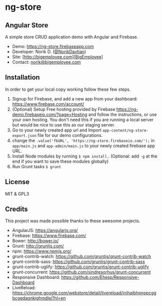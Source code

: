 ng-store
===================================================================
Angular Store
-------------------------------------------------------------------
A simple store CRUD application demo with Angular and Firebase.

+ Demo: https://ng-store.firebaseapp.com
+ Developer: Norik D. ([@NorikDavtian])
+ Site: [http://bigemployee.com][BigEmployee]
+ Contact: norik@bigemployee.com

Installation
-------------------------------------------------------------------
In order to get your local copy working follow these few steps.

1. Signup for Firebase, and add a new app from your dashboard: https://www.firebase.com/account/
 1. (Optional) Setup Free hosting provided by Firebase https://ng-demo.firebaseio.com/?page=Hosting and follow the instructions, or use your own hosting. You don't need this if you are running a local server but would be nice to use this as our staging server.
 2. Go to your newly created app url and Import `app-content/ng-store-export.json` file for our demo configurations.
3. change the `.value('fbURL', 'https://ng-store.firebaseio.com/');` in `app/main.js` and `app-admin/main.js` to your newly created firebase app URL.
4. Install Node modules by running `$ npm install`.. (Optional: add `-g` at the end if you want to save these modules globally)
5. Run Grunt tasks `$ grunt`

License
-------------------------------------------------------------------
MIT & GPL3

Credits
-------------------------------------------------------------------
This project was made possible thanks to these awesome projects.

 + AngularJS: https://angularjs.org/
 + Firebase: https://www.firebase.com/
 + Bower: http://bower.io/
 + Grunt: http://gruntjs.com/
 + npm: https://www.npmjs.org/
 + grunt-contrib-watch: https://github.com/gruntjs/grunt-contrib-watch
 + grunt-contrib-sass: https://github.com/gruntjs/grunt-contrib-sass
 + grunt-contrib-uglify: https://github.com/gruntjs/grunt-contrib-uglify
 + grunt-concurrent: https://github.com/sindresorhus/grunt-concurrent
 + Responsive Dashboard: https://github.com/Ehesp/Responsive-Dashboard
 + LiveReload: https://chrome.google.com/webstore/detail/livereload/jnihajbhpnppcggbcgedagnkighmdlei?hl=en

[BigEmployee]: http://bigemployee.com
[@NorikDavtian]: http://twitter.com/NorikDavtian